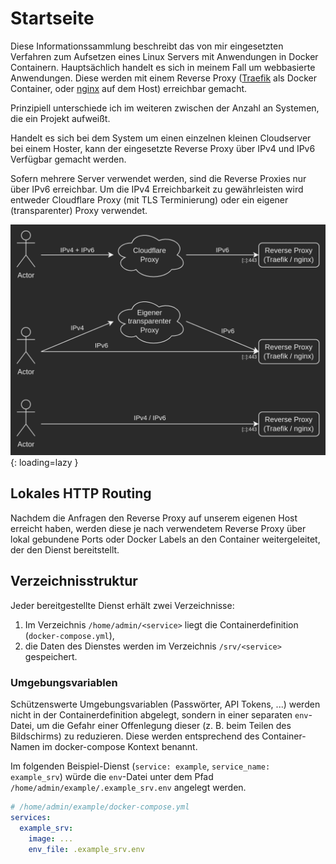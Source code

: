 # Startseite

Diese Informationssammlung beschreibt das von mir eingesetzten Verfahren zum 
Aufsetzen eines Linux Servers mit Anwendungen in Docker Containern. Hauptsächlich 
handelt es sich in meinem Fall um webbasierte Anwendungen. Diese werden mit einem 
Reverse Proxy ([Traefik](https://traefik.io/) als Docker Container, oder 
[nginx](https://www.nginx.com/) auf dem Host) erreichbar gemacht.

Prinzipiell unterschiede ich im weiteren zwischen der Anzahl an Systemen,
die ein Projekt aufweißt.

Handelt es sich bei dem System um einen einzelnen kleinen Cloudserver bei einem 
Hoster, kann der eingesetzte Reverse Proxy über IPv4 und IPv6 Verfügbar gemacht 
werden.

Sofern mehrere Server verwendet werden, sind die Reverse Proxies nur über 
IPv6 erreichbar. Um die IPv4 Erreichbarkeit zu gewährleisten wird entweder 
Cloudflare Proxy (mit TLS Terminierung) oder ein eigener (transparenter) Proxy 
verwendet.

![Schaubild](img/schaubild_cloudflare-vs-transparent-proxy.png){: loading=lazy }


## Lokales HTTP Routing

Nachdem die Anfragen den Reverse Proxy auf unserem eigenen Host erreicht haben, werden 
diese je nach verwendetem Reverse Proxy über lokal gebundene Ports oder Docker Labels
an den Container weitergeleitet, der den Dienst bereitstellt.

## Verzeichnisstruktur

Jeder bereitgestellte Dienst erhält zwei Verzeichnisse:  
1. Im Verzeichnis `/home/admin/<service>` liegt die Containerdefinition (`docker-compose.yml`),  
2. die Daten des Dienstes werden im Verzeichnis `/srv/<service>` gespeichert.

### Umgebungsvariablen

Schützenswerte Umgebungsvariablen (Passwörter, API Tokens, ...) werden nicht in der 
Containerdefinition abgelegt, sondern in einer separaten `env`-Datei, um die Gefahr einer 
Offenlegung dieser (z. B. beim Teilen des Bildschirms) zu reduzieren. Diese werden entsprechend 
des Container-Namen im docker-compose Kontext benannt.

Im folgenden Beispiel-Dienst (`service: example`, `service_name: example_srv`) würde die 
`env`-Datei unter dem Pfad `/home/admin/example/.example_srv.env` angelegt werden.
```yaml
# /home/admin/example/docker-compose.yml
services:
  example_srv:
    image: ...
    env_file: .example_srv.env
```
